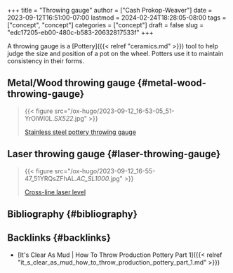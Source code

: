 +++
title = "Throwing gauge"
author = ["Cash Prokop-Weaver"]
date = 2023-09-12T16:51:00-07:00
lastmod = 2024-02-24T18:28:05-08:00
tags = ["concept", "concept"]
categories = ["concept"]
draft = false
slug = "edc17205-eb00-480c-b583-20632817533f"
+++

A throwing gauge is a [Pottery]({{< relref "ceramics.md" >}}) tool to help judge the size and position of a pot on the wheel. Potters use it to maintain consistency in their forms.


## Metal/Wood throwing gauge {#metal-wood-throwing-gauge}

> {{< figure src="/ox-hugo/2023-09-12_16-53-05_51-YrOlWI0L._SX522_.jpg" >}}
>
> [Stainless steel pottery throwing gauge](https://amazon.com/dp/B09KGZM8HT)


## Laser throwing gauge {#laser-throwing-gauge}

> {{< figure src="/ox-hugo/2023-09-12_16-55-47_51YRQsZFhAL._AC_SL1000_.jpg" >}}
>
> [Cross-line laser level](https://amazon.com/dp/B01GJ40TOM)


## Bibliography {#bibliography}

<style>.csl-entry{text-indent: -1.5em; margin-left: 1.5em;}</style><div class="csl-bib-body">
</div>


## Backlinks {#backlinks}

-   [It's Clear As Mud | How To Throw Production Pottery Part 1]({{< relref "it_s_clear_as_mud_how_to_throw_production_pottery_part_1.md" >}})
